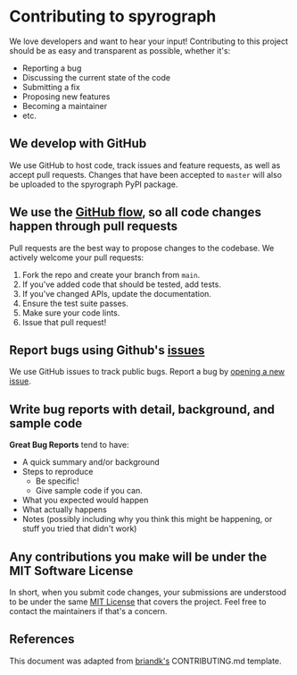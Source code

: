 # Contributing to spyrograph
We love developers and want to hear your input! Contributing to this project should be as easy and transparent as possible, whether it's:

- Reporting a bug
- Discussing the current state of the code
- Submitting a fix
- Proposing new features
- Becoming a maintainer
- etc. 

## We develop with GitHub
We use GitHub to host code, track issues and feature requests, as well as accept pull requests. Changes that have been accepted to `master` will also be uploaded to the spyrograph PyPI package.

## We use the [GitHub flow](https://guides.github.com/introduction/flow/), so all code changes happen through pull requests
Pull requests are the best way to propose changes to the codebase. We actively welcome your pull requests:

1. Fork the repo and create your branch from `main`.
2. If you've added code that should be tested, add tests.
3. If you've changed APIs, update the documentation.
4. Ensure the test suite passes.
5. Make sure your code lints.
6. Issue that pull request!

## Report bugs using Github's [issues](https://github.com/chris-greening/spyrograph/issues)
We use GitHub issues to track public bugs. Report a bug by [opening a new issue](https://github.com/chris-greening/spyrograph/issues/new/choose).

## Write bug reports with detail, background, and sample code

**Great Bug Reports** tend to have:

- A quick summary and/or background
- Steps to reproduce
  - Be specific!
  - Give sample code if you can. 
- What you expected would happen
- What actually happens
- Notes (possibly including why you think this might be happening, or stuff you tried that didn't work)

## Any contributions you make will be under the MIT Software License
In short, when you submit code changes, your submissions are understood to be under the same [MIT License](http://choosealicense.com/licenses/mit/) that covers the project. Feel free to contact the maintainers if that's a concern.

## References
This document was adapted from [briandk's](https://gist.github.com/briandk/3d2e8b3ec8daf5a27a62) CONTRIBUTING.md template.
